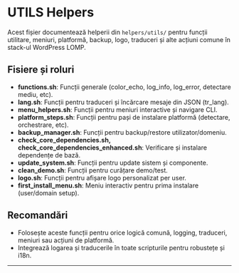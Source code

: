 # UTILS Helpers

Acest fișier documentează helperii din `helpers/utils/` pentru funcții utilitare, meniuri, platformă, backup, logo, traduceri și alte acțiuni comune în stack-ul WordPress LOMP.

## Fisiere și roluri

- **functions.sh**: Funcții generale (color_echo, log_info, log_error, detectare mediu, etc).
- **lang.sh**: Funcții pentru traduceri și încărcare mesaje din JSON (tr_lang).
- **menu_helpers.sh**: Funcții pentru meniuri interactive și navigare CLI.
- **platform_steps.sh**: Funcții pentru pași de instalare platformă (detectare, orchestrare, etc).
- **backup_manager.sh**: Funcții pentru backup/restore utilizator/domeniu.
- **check_core_dependencies.sh, check_core_dependencies_enhanced.sh**: Verificare și instalare dependențe de bază.
- **update_system.sh**: Funcții pentru update sistem și componente.
- **clean_demo.sh**: Funcții pentru curățare demo/test.
- **logo.sh**: Funcții pentru afișare logo personalizat per user.
- **first_install_menu.sh**: Meniu interactiv pentru prima instalare (user/domain setup).

## Recomandări
- Folosește aceste funcții pentru orice logică comună, logging, traduceri, meniuri sau acțiuni de platformă.
- Integrează logarea și traducerile în toate scripturile pentru robustețe și i18n.

---
